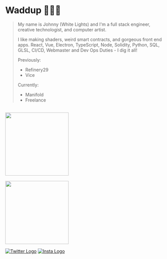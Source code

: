 # Waddup 🤘🏼💀

> My name is Johnny (White Lights) and I'm a full stack engineer, creative technologist, and computer artist.
>
> I like making shaders, weird smart contracts, and gorgeous front end apps. React, Vue, Electron, TypeScript, Node, Solidity, Python, SQL, GLSL, CI/CD, Webmaster and Dev Ops Duties - I dig it all!
> 
>
> Previously:
> * Refinery29
> * Vice
>
> Currently:
> * Manifold
> * Freelance
<br/>

<a href="#">
  <img height=200 align="center" src="https://github-readme-stats.vercel.app/api?username=johnnyshankman&count_private=true&show_icons=true&theme=dracula&include_all_commits=true&hide=stars&hide_border=true&hide_rank=true" />
</a>
<br/>
<br/>
<a href="#">
  <img height=200 align="center" src="https://github-readme-stats.vercel.app/api/top-langs/?username=johnnyshankman&layout=compact&theme=dracula&langs_count=8&size_weight=0.1&count_weight=0.9&hide_border=true" />
</a>

[![Twitter Logo](https://icons.iconarchive.com/icons/limav/flat-gradient-social/32/Twitter-icon.png)](https://x.com/iamwhitelights)
[![Insta Logo](https://icons.iconarchive.com/icons/uiconstock/socialmedia/32/Instagram-icon.png)](https://instagram.com/iamwhitelights)

